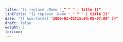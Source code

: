 ```yaml
---
title: "{{ replace .Name "_" " " | title }}"
linkTitle: "{{ replace .Name "_" " " | title }}"
date: "{{ now.Format "2006-01-02T15:04:05-07:00" }}"
draft: false
weight: 1
lexicon:
---
```


